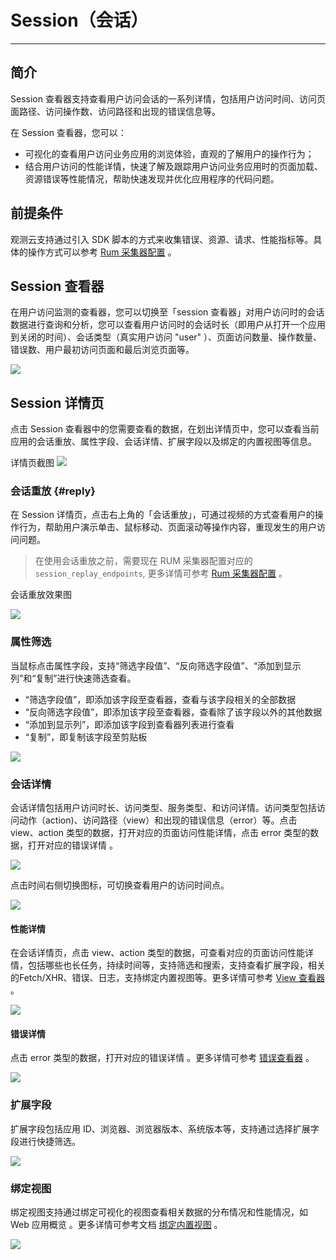# Session（会话）
---

## 简介

Session 查看器支持查看用户访问会话的一系列详情，包括用户访问时间、访问页面路径、访问操作数、访问路径和出现的错误信息等。

在 Session 查看器，您可以：

- 可视化的查看用户访问业务应用的浏览体验，直观的了解用户的操作行为；
- 结合用户访问的性能详情，快速了解及跟踪用户访问业务应用时的页面加载、资源错误等性能情况，帮助快速发现并优化应用程序的代码问题。

## 前提条件

观测云支持通过引入 SDK 脚本的方式来收集错误、资源、请求、性能指标等。具体的操作方式可以参考 [Rum 采集器配置](../../datakit/rum.md) 。

## Session 查看器

在用户访问监测的查看器，您可以切换至「session 查看器」对用户访问时的会话数据进行查询和分析，您可以查看用户访问时的会话时长（即用户从打开一个应用到关闭的时间）、会话类型（真实用户访问 "user" ）、页面访问数量、操作数量、错误数、用户最初访问页面和最后浏览页面等。

![](../img/7.rum_session_3.png)

## Session 详情页

点击 Session 查看器中的您需要查看的数据，在划出详情页中，您可以查看当前应用的会话重放、属性字段、会话详情、扩展字段以及绑定的内置视图等信息。

详情页截图
![](../img/.png)

### 会话重放 {#reply}

在 Session 详情页，点击右上角的「会话重放」，可通过视频的方式查看用户的操作行为，帮助用户演示单击、鼠标移动、页面滚动等操作内容，重现发生的用户访问问题。

> 在使用会话重放之前，需要现在 RUM 采集器配置对应的 `session_replay_endpoints`, 更多详情可参考 [Rum 采集器配置](../../datakit/rum.md) 。

会话重放效果图

![](../img/.png)


### 属性筛选

当鼠标点击属性字段，支持“筛选字段值”、“反向筛选字段值”、“添加到显示列”和“复制”进行快速筛选查看。

- “筛选字段值”，即添加该字段至查看器，查看与该字段相关的全部数据
- “反向筛选字段值”，即添加该字段至查看器，查看除了该字段以外的其他数据
- “添加到显示列”，即添加该字段到查看器列表进行查看
- “复制”，即复制该字段至剪贴板 

![](../img/1.rum_session_3.png)

### 会话详情

会话详情包括用户访问时长、访问类型、服务类型、和访问详情。访问类型包括访问动作（action)、访问路径（view）和出现的错误信息（error）等。点击 view、action 类型的数据，打开对应的页面访问性能详情，点击 error 类型的数据，打开对应的错误详情 。

![](../img/7.rum_session_1.png)

点击时间右侧切换图标，可切换查看用户的访问时间点。

![](../img/7.rum_session_2.png)

#### 性能详情

在会话详情页，点击 view、action 类型的数据，可查看对应的页面访问性能详情，包括哪些也长任务，持续时间等，支持筛选和搜索，支持查看扩展字段，相关的Fetch/XHR、错误、日志，支持绑定内置视图等。更多详情可参考 [View 查看器](view.md) 。

![](../img/1.rum_session_4.png)

#### 错误详情

点击 error 类型的数据，打开对应的错误详情 。更多详情可参考 [错误查看器](error.md) 。

![](../img/1.rum_session_8.png)

### 扩展字段

扩展字段包括应用 ID、浏览器、浏览器版本、系统版本等，支持通过选择扩展字段进行快捷筛选。

![](../img/1.rum_session_10.png)



### 绑定视图

绑定视图支持通过绑定可视化的视图查看相关数据的分布情况和性能情况，如 Web 应用概览 。更多详情可参考文档 [绑定内置视图](../../scene/built-in-view/bind-view.md) 。

![](../img/1.rum_session_11.png)
